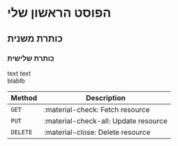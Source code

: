 # הפוסט הראשון שלי

## כותרת משנית

### כותרת שלישית

text text  
blablb


| Method      | Description                          |
| ----------- | ------------------------------------ |
| `GET`       | :material-check:     Fetch resource  |
| `PUT`       | :material-check-all: Update resource |
| `DELETE`    | :material-close:     Delete resource |
